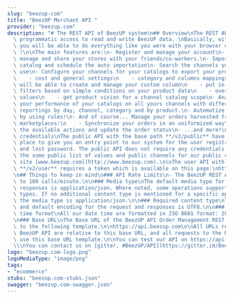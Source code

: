 ```yaml
---
slug: "beezup-com"
title: "BeezUP Merchant API "
provider: "beezup.com"
description: "# The REST API of BeezUP system\n## Overview\nThe REST APIs provide\
  \ programmatic access to read and write BeezUP data. \nBasically, with this API\
  \ you will be able to do everything like you were with your browser on https://go.beezup.com\
  \ !\n\nThe main features are:\n- Register and manage your account\n- Create and\
  \ manage and share your stores with your friends/co-workers.\n- Import your product\
  \ catalog and schedule the auto importation\n- Search the channels your want to\
  \ use\n- Configure your channels for your catalogs to export your product information:\n\
  \    - cost and general settings\n    - category and columns mappings\n    - your\
  \ will be able to create and manage your custom column\n    - put in place exlusion\
  \ filters based on simple conditions on your product data\n    - override product\
  \ values\n    - get product vision for a channel catalog scope\n- Analyze and optimize\
  \ your performance of your catalogs on all yours channels with different type of\
  \ reportings by day, channel, category and by product.\n- Automatize your optimisation\
  \ by using rules!\n- And of course... Manage your orders harvested from all your\
  \ marketplaces:\n    - Synchronize your orders in an uniformized way\n    - Get\
  \ the available actions and update the order status\n- ...and more!\n\n## Authentication\
  \ credentials\nThe public API with the base path **/v2/public** have been put in\
  \ place to give you an entry point to our system for the user registration, login\
  \ and lost password. The public API does not require any credentials.\nWe give you\
  \ the some public list of values and public channels for our public commercial web\
  \ site [www.beezup.com](http://www.beezup.com).\n\nThe user API with the base path\
  \ **/v2/user** requires a token which is available on this page:\nhttps://go.beezup.com/Account/MyAccount\n\
  \n## Things to keep in mind\n### API Rate Limits\n- The BeezUP REST API is limited\
  \ to 100 calls/minute.\n\n### Media type\nThe default media type for requests and\
  \ responses is application/json. Where noted, some operations support other content\
  \ types. If no additional content type is mentioned for a specific operation, then\
  \ the media type is application/json.\n\n### Required content type\nThe required\
  \ and default encoding for the request and responses is UTF8.\n\n### Required date\
  \ time format\nAll our date time are formatted in ISO 8601 format: 2014-06-24T16:25:00Z.\n\
  \n### Base URL\nThe Base URL of the BeezUP API Order Management REST API conforms\
  \ to the following template.\n\nhttps://api.beezup.com\n\nAll URLs returned by the\
  \ BeezUP API are relative to this base URL, and all requests to the REST API must\
  \ use this base URL template.\n\nYou can test our API on https://api-docs.beezup.com/swagger-ui\\\
  \\\nYou can contact us on [gitter, #BeezUP/API](https://gitter.im/BeezUP/API)"
logo: "beezup.com-logo.png"
logoMediaType: "image/png"
tags:
- "ecommerce"
stubs: "beezup.com-stubs.json"
swagger: "beezup.com-swagger.json"
---
```

